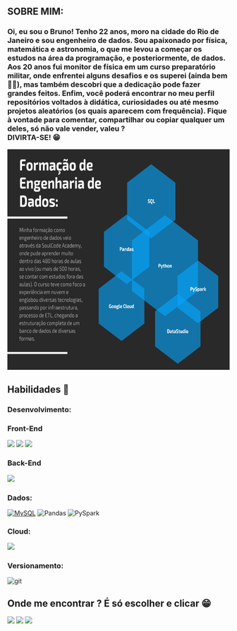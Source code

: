 

<h2>SOBRE MIM:</h2>
<h3>Oi, eu sou o Bruno! Tenho 22 anos, moro na cidade do Rio de Janeiro e sou engenheiro de dados. Sou apaixonado por física, matemática e astronomia, o que me levou a começar os estudos na área da programação, e posteriormente, de dados.
    Aos 20 anos fui monitor de física em um curso preparatório militar, onde enfrentei alguns desafios e os superei (ainda bem 🙌🏾), mas também descobri que a dedicação pode fazer grandes feitos.
    Enfim, você poderá encontrar no meu perfil repositórios voltados à didática, curiosidades ou até mesmo projetos aleatórios (os quais aparecem com frequência).
    Fique à vontade para comentar, compartilhar ou copiar qualquer um deles, só não vale vender, valeu ? <br>DIVIRTA-SE! 😁
</h3>

<!--Formação de engenharia de dados-->
<img src="Minhas Habilidades_novo.png" alt="formação" style="height: 500px; width:1000px">

<!--Hard Skills:-->
<h2>Habilidades 🚀</h2>
<h3>Desenvolvimento:</h3>

<h3>Front-End</h3>
<a href="https://github.com/DrumondVilela/HTML-CSS"><img src="https://img.shields.io/badge/HTML5-E34F26?style=for-the-badge&logo=html5&logoColor=white" target="_blank"></a>
<a href="https://github.com/DrumondVilela/HTML-CSS"><img src="https://img.shields.io/badge/CSS3-1572B6?style=for-the-badge&logo=css3&logoColor=white" target="_blank"></a>
<a href="https://github.com/DrumondVilela/JavaScript"><img src="https://img.shields.io/badge/JavaScript-F7DF1E?style=for-the-badge&logo=javascript&logoColor=black" target="_blank"></a>

<h3>Back-End</h3>
<a href="https://github.com/DrumondVilela/Python"><img src="https://img.shields.io/badge/Python-14354C?style=for-the-badge&logo=python&logoColor=white" target="_blank"></a><br>

<h3>Dados:</h3>

<a href="https://github.com/DrumondVilela/MySQL"><img src="https://img.shields.io/static/v1?label=&message=MySQL&color=white&?style=for-the-badge&logo=mysql" alt="MySQL"></a>
<img src="https://img.shields.io/static/v1?label=&message=Pandas&color=blueviolet&?style=for-the-badge&logo=pandas" alt="Pandas">
<img src="https://img.shields.io/static/v1?label=&message=PySpark&?style=badge&color=orange&logo=apache-spark" alt="PySpark">

<h3>Cloud:</h3>
<img src="https://img.shields.io/badge/Google_Cloud-4285F4?style=for-the-badge&logo=google-cloud&logoColor=white" target="_blank">

<h3>Versionamento:</h3>
<img src="https://img.shields.io/badge/Git-F05032?style=for-the-badge&logo=git&logoColor=white" alt="git">

<!--CONTATOS:-->
<h2>Onde me encontrar ? É só escolher e clicar 😁</h2>
<a href="https://www.instagram.com/_bruno.drumond_/" target="_blank" rel="external"><img src="https://img.shields.io/badge/Instagram-E4405F?style=for-the-badge&logo=instagram&logoColor=white" target="_blank"></a>
<a href="https://www.linkedin.com/in/bruno-drumond-vilela-166562216/" target="_blank" rel="external"><img src="https://img.shields.io/badge/LinkedIn-0077B5?style=for-the-badge&logo=linkedin&logoColor=white" target="_blank"></a>
<a href="https://www.facebook.com/bruno.drumond.750/" target="_blank" rel="external"><img src="https://img.shields.io/badge/Facebook-1877F2?style=for-the-badge&logo=facebook&logoColor=white" target="_blank"></a>

